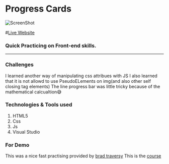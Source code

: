 # Progress Cards

![ScreenShot](https://i.stack.imgur.com/6HiKD.png)

#[Live Website](https://yosefquotes.netlify.app)
### Quick Practicing on Front-end skills.

---

### Challenges

I learned another way of manipulating css attribues with JS
I also learned that it is not allowd to use PseudoELements on img(and also other self closing tag elements)
The line progress bar was little tricky because of the  mathematical calcualtion😅



### Technologies & Tools used

1. HTML5
2. Css
3. Js
4. Visual Studio

### For Demo

This was a nice fast practising provided by [brad traversy](https://www.linkedin.com/in/bradtraversy/)
This is the [course](https://www.udemy.com/course/50-projects-50-days/)
